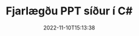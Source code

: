 ---
############################# Static ############################
layout: "auto-gen-merger"
date: 2022-11-10T15:13:38
draft: false
otherformats: tex vdx vsdm vsdx vssm vssx vstm vstx vsx vtx xlam xls xlsb xlsm xlsx xlt

############################# Head ############################
head_title: "Fjarlægðu PPT síður í C#"
head_description: "Fjarlægðu eða eyddu einni síðu eða safni síðna úr PPT skrá í C# með því að snúa síðuröðinni við með því að nota skjalasamruna API."

############################# Header ############################
title: "Fjarlægðu PPT síður í C#"
description: "Fjarlægðu PPT síður með nokkrum línum af .NET kóða."
bg_image: "https://cms.admin.containerize.com/templates/aspose/App_Themes/V3/images/bg/header1.png"
bg_overlay: false
button:
    enable: true
    icon: "fas fa-arrow-down"
    label: "Sækja ókeypis prufuáskrift"
    link: "https://downloads.groupdocs.com/merger/net"

############################# SubMenu ############################
submenu:
    enable: true

    left:
        img_alt: "GroupDocs.Merger for .NET"
        image: "https://cms.admin.containerize.com/templates/groupdocs/images/product-logos/90x90-noborder/groupdocs-merger-net.png"
        product: "GroupDocs.Merger"
        platform: ".NET"

    middle:
        button:

            # button loop
            - link: "https://apireference.groupdocs.com/merger/net"
              text: "API tilvísun"

            # button loop
            - link: "https://github.com/groupdocs-merger"
              text: "Dæmi um kóða"

            # button loop
            - link: "https://products.groupdocs.app/merger/family"
              text: "Sýningar í beinni"

            # button loop
            - link: "https://purchase.groupdocs.com/pricing/merger/net"
              text: "Verðlag"

    right:
        link_download: "https://downloads.groupdocs.com/merger"
        link_learn: "https://docs.groupdocs.com/merger/net"
        link_buy: "https://purchase.groupdocs.com"

############################# About ############################
about:
    enable: true
    title: "Um GroupDocs.Merger for .NET API"
    content: |
        [GroupDocs.Merger for .NET](/is/merger/net/) býður upp á einfalda lausn til að sameinast á öruggan hátt og skipta á milli margra skjalasniða, þar á meðal PDF, Microsoft Office (Word, Excel, PowerPoint , OneNote), OpenDocument, HTML, myndir og mörg önnur innan .NET forrita. Með því að bæta við örfáum línum af kóðanum skaltu framkvæma nokkrar skjalaaðgerðir eins og færa, fjarlægja, snúa, skipta um, draga út eða breyta stefnu síðna innan skjalanna. Skjalasamruna API styður einnig forskoðun skjalasíður sem mynd til að greina skjalabyggingu, snið og innihald á síðunni.
        
        GroupDocs.Merger API er rétti kosturinn fyrir fyrirtækjalausnir sem þarfnast aðgerða til að fjarlægja skráarsíður. Þessi API eru vel studd á öllum helstu stýrikerfum og kerfum þar á meðal .NET Framework, .NET Standard, .NET Core, Mono.

############################# Steps ############################
steps:
    enable: true
    title_left: "Fjarlægðu PPT skráarsíður í .NET"
    content_left: |
        [GroupDocs.Merger for .NET](/is/merger/net/) auðveldar C# forriturum að eyða einni eða nokkrum tilteknum síðum innan PPT skrá með því að útfæra nokkur auðveld skref.
        
        * Frumstilla **RemoveOptions** með blaðsíðunúmerum til að fjarlægja.
        * Búðu til nýtt tilvik af **Merger** og sendu frumskjalsslóð sem byggingarbreytu.
        * Hringdu í **RemovePages** og sendu **RemoveOptions** hlutinn.
        * Hringdu í **Save** og tilgreindu skráarslóðina til að vista skjalið sem myndast.

    title_right: "kerfis kröfur"
    content_right: |
        GroupDocs.Merger for .NET API eru studd á öllum helstu kerfum og stýrikerfum. Áður en þú keyrir kóðann hér að neðan skaltu ganga úr skugga um að þú hafir eftirfarandi forsendur uppsettar á kerfinu þínu.

        * Stýrikerfi: Microsoft Windows, Linux, MacOS
        * Þróunarumhverfi: Visual Studio, Xamarin, MonoDevelop
        * Rammar: .NET Framework, .NET Standard, .NET Core, Mono
        * Sæktu nýjustu útgáfuna af GroupDocs.Merger for .NET frá [NuGet](https://www.nuget.org/packages/groupdocs.merger)
         
    code: |
     {{% merger/additional-styles %}}
     {{< merger/code-merger title="Hvernig á að fjarlægja PPT skráarsíður með því að nota C# dæmikóða">}}

        ```csharp    
        // Fjarlægðu PPT skráarsíður með því að nota GroupDocs.Merger API
        // Frumstilla RemoveOptions flokkinn með völdum blaðsíðunúmerum
        RemoveOptions removeOptions = new RemoveOptions(new int[] { 3, 6 });

        // Staðfestu samruna með inntaksskjali PPT
        using (Merger merger = new Merger("input.ppt"))
          {
            // Hringdu í RemovePages aðferðina og sendu RemoveOptions hlutinn til hennar
            merger.RemovePages(removeOptions);
    
            // Hringdu í Vista aðferð og farðu í gegnum viðeigandi skráarslóð til að vista úttaksskjalið
            merger.Save("output.ppt");
          }
        ```
     {{< /merger/code-merger >}}

############################# Demos ############################
demos:
    enable: true
    title: "Sýningar í beinni - Fjarlægðu PPT síður á netinu"
    content: |
       Fjarlægðu PPT skráarsíður núna með því að fara á [GroupDocs.Merger Live Demos](https://products.groupdocs.app/splitter/remove-pages/ppt) vefsíðu.
       Lifandi kynningin hefur eftirfarandi kosti.
        
############################# About Formats ############################
about_formats:
    enable: true

############################# More Formats ############################
more_formats:
    enable: true
    title: "Fjarlægðu síður úr öðrum skjalasniðum"
    content: |
        .NET skjöl sameining og skipt API fyrir skráarsnið og myndir. Fjarlægðu sum af vinsælustu skráarsniðunum eins og fram kemur hér að neðan.

############################# Back to top ###############################
back_to_top:
    enable: true
---